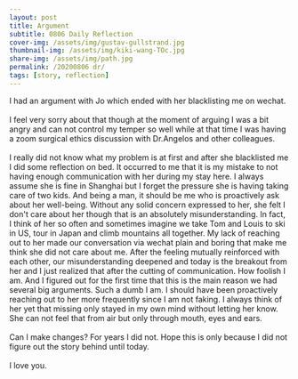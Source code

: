 ```yaml
---
layout: post
title: Argument
subtitle: 0806 Daily Reflection
cover-img: /assets/img/gustav-gullstrand.jpg
thumbnail-img: /assets/img/kiki-wang-TOc.jpg
share-img: /assets/img/path.jpg
permalink: /20200806 dr/
tags: [story, reflection]
---
```


I had an argument with Jo which ended with her blacklisting me on wechat.  
<br>
I feel very sorry about that though at the moment of arguing I was a bit angry and can not control my temper so well 
while at that time I was having a zoom surgical ethics discussion with Dr.Angelos and other colleagues.  
<br>
I really did not know what my problem is at first and after she blacklisted me I did some reflection on bed. It 
occurred to me that it is my mistake to not having enough communication with her during my stay here. I always assume she is 
fine in Shanghai but I forget the pressure she is having taking care of two kids. And being a man, it should be me who is proactively 
ask about her well-being. Without any solid concern expressed to her, she felt I don't care about her though that is an absolutely misunderstanding. 
In fact, I think of her so often and sometimes imagine we take Tom and Louis to ski in US, tour in Japan and climb mountains all together. 
My lack of reaching out to her made our conversation via wechat plain and boring that make me think she did not care about me. After the 
feeling mutually reinforced with each other, our misunderstanding deepened and today is the breakout from her and I just realized that 
after the cutting of communication. How foolish I am. And I figured out for the first time that this is the main 
reason we had several big arguments. Such a dumb I am. I should have been proactively reaching out to her more frequently 
since I am not faking. I always think of her yet that missing only stayed in my own mind without letting her know. She can not feel that from air 
but only through mouth, eyes and ears.  
<br>
Can I make changes? For years I did not. Hope this is only because I did not figure out the story behind until today.  
<br>
I love you.  
